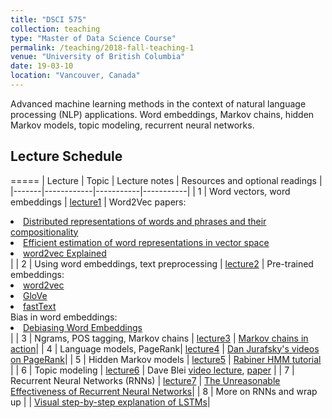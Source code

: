 ```yaml
---
title: "DSCI 575"
collection: teaching
type: "Master of Data Science Course"
permalink: /teaching/2018-fall-teaching-1
venue: "University of British Columbia"
date: 19-03-10
location: "Vancouver, Canada"
---
```

Advanced machine learning methods in the context of natural language processing (NLP) applications. Word embeddings, Markov chains, hidden Markov models, topic modeling, recurrent neural networks.

## Lecture Schedule
=====
| Lecture  | Topic  | Lecture notes | Resources and optional readings |
|-------|------------|-----------|-----------|
|   1   | Word vectors, word embeddings | [lecture1](lectures/lecture1.ipynb) | Word2Vec papers: <li>[Distributed representations of words and phrases and their compositionality](https://papers.nips.cc/paper/5021-distributed-representations-of-words-and-phrases-and-their-compositionality.pdf)</li> <li>[Efficient estimation of word representations in vector space](https://arxiv.org/pdf/1301.3781.pdf)</li> <li>[word2vec Explained](https://arxiv.org/pdf/1402.3722.pdf)</li>|
|   2   | Using word embeddings, text preprocessing | [lecture2](lectures/lecture2.ipynb) | Pre-trained embeddings:  <li>[word2vec](https://code.google.com/archive/p/word2vec/)</li> <li>[GloVe](https://nlp.stanford.edu/projects/glove/) </li> <li>[fastText](https://fasttext.cc/docs/en/pretrained-vectors.html)</li>Bias in word embeddings:<li>[Debiasing Word Embeddings](http://papers.nips.cc/paper/6228-man-is-to-computer-programmer-as-woman-is-to-homemaker-debiasing-word-embeddings.pdf)</li>|
|   3   | Ngrams, POS tagging, Markov chains | [lecture3](lectures/lecture3.ipynb) | [Markov chains in action](http://setosa.io/ev/markov-chains/)|
|   4   | Language models, PageRank| [lecture4](lectures/lecture4.ipynb) | [Dan Jurafsky's videos on PageRank](https://www.youtube.com/playlist?list=PLaZQkZp6WhWzSy3WKExE7656jBxfXJh3I)|
|   5   | Hidden Markov models  | [lecture5](lectures/lecture5.ipynb) | [Rabiner HMM tutorial](https://www.cs.ubc.ca/~murphyk/Bayes/rabiner.pdf) |
|   6   | Topic modeling | [lecture6](lectures/lecture6.ipynb) | Dave Blei [video lecture](https://www.youtube.com/watch?v=DDq3OVp9dNA&t=98s), [paper](http://menome.com/wp/wp-content/uploads/2014/12/Blei2011.pdf) |
|   7   | Recurrent Neural Networks (RNNs) | [lecture7](lectures/lecture7.ipynb) | [The Unreasonable Effectiveness of Recurrent Neural  Networks](http://karpathy.github.io/2015/05/21/rnn-effectiveness/)|
|   8   | More on RNNs and wrap up |  | [Visual step-by-step explanation of LSTMs](http://colah.github.io/posts/2015-08-Understanding-LSTMs/)|
